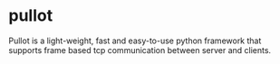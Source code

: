# pullot
Pullot is a light-weight, fast and easy-to-use python framework that supports frame based tcp communication between server and clients.


